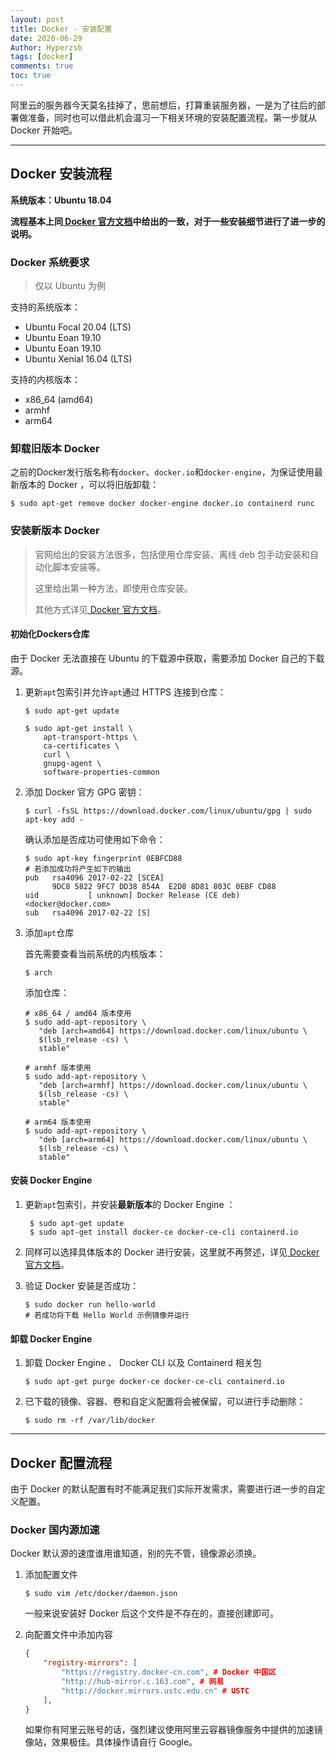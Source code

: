 ```yaml
---
layout: post
title: Docker - 安装配置
date: 2020-06-29
Author: Hyperzsb
tags: [docker]
comments: true
toc: true
---
```


阿里云的服务器今天莫名挂掉了，思前想后，打算重装服务器，一是为了往后的部署做准备，同时也可以借此机会温习一下相关环境的安装配置流程。第一步就从 Docker 开始吧。

<!-- more -->



---

## Docker 安装流程

**系统版本：Ubuntu 18.04**

**流程基本上同[ Docker 官方文档](https://docs.docker.com/engine/install)中给出的一致，对于一些安装细节进行了进一步的说明。**

### Docker 系统要求

> 仅以 Ubuntu 为例

支持的系统版本：

- Ubuntu Focal 20.04 (LTS)
- Ubuntu Eoan 19.10
- Ubuntu Eoan 19.10
- Ubuntu Xenial 16.04 (LTS)

支持的内核版本：

- x86_64 (amd64)
- armhf
- arm64

### 卸载旧版本 Docker

之前的Docker发行版名称有`docker`、`docker.io`和`docker-engine`，为保证使用最新版本的 Docker ，可以将旧版卸载：

```shell
$ sudo apt-get remove docker docker-engine docker.io containerd runc
```

### 安装新版本 Docker

> 官网给出的安装方法很多，包括使用仓库安装、离线 deb 包手动安装和自动化脚本安装等。
>
> 这里给出第一种方法，即使用仓库安装。
>
> 其他方式详见[ Docker 官方文档](https://docs.docker.com/engine/install)。

#### 初始化Dockers仓库

由于 Docker 无法直接在 Ubuntu 的下载源中获取，需要添加 Docker 自己的下载源。

1. 更新`apt`包索引并允许`apt`通过 HTTPS 连接到仓库：

   ```shell
   $ sudo apt-get update
   
   $ sudo apt-get install \
       apt-transport-https \
       ca-certificates \
       curl \
       gnupg-agent \
       software-properties-common
   ```

2. 添加 Docker 官方 GPG 密钥：

   ```shell
   $ curl -fsSL https://download.docker.com/linux/ubuntu/gpg | sudo apt-key add -
   ```

   确认添加是否成功可使用如下命令：

   ```shell
   $ sudo apt-key fingerprint 0EBFCD88
   # 若添加成功将产生如下的输出
   pub   rsa4096 2017-02-22 [SCEA]
         9DC8 5822 9FC7 DD38 854A  E2D8 8D81 803C 0EBF CD88
   uid           [ unknown] Docker Release (CE deb) <docker@docker.com>
   sub   rsa4096 2017-02-22 [S]
   ```

3. 添加`apt`仓库

   首先需要查看当前系统的内核版本：

   ```shell
   $ arch
   ```

   添加仓库：

   ```shell
   # x86_64 / amd64 版本使用
   $ sudo add-apt-repository \
      "deb [arch=amd64] https://download.docker.com/linux/ubuntu \
      $(lsb_release -cs) \
      stable"
      
   # armhf 版本使用
   $ sudo add-apt-repository \
      "deb [arch=armhf] https://download.docker.com/linux/ubuntu \
      $(lsb_release -cs) \
      stable"
      
   # arm64 版本使用
   $ sudo add-apt-repository \
      "deb [arch=arm64] https://download.docker.com/linux/ubuntu \
      $(lsb_release -cs) \
      stable"
   ```

#### 安装 Docker Engine

1. 更新`apt`包索引，并安装**最新版本**的 Docker Engine ：

   ```shell
    $ sudo apt-get update
    $ sudo apt-get install docker-ce docker-ce-cli containerd.io
   ```

2. 同样可以选择具体版本的 Docker 进行安装，这里就不再赘述，详见[ Docker 官方文档](https://docs.docker.com/engine/install)。

3. 验证 Docker 安装是否成功：

   ```shell
   $ sudo docker run hello-world
   # 若成功将下载 Hello World 示例镜像并运行
   ```

#### 卸载 Docker Engine

1. 卸载 Docker Engine 、 Docker CLI 以及 Containerd 相关包

   ```shell
   $ sudo apt-get purge docker-ce docker-ce-cli containerd.io
   ```

2. 已下载的镜像、容器、卷和自定义配置将会被保留，可以进行手动删除：

   ```
   $ sudo rm -rf /var/lib/docker
   ```



---

## Docker 配置流程

由于 Docker 的默认配置有时不能满足我们实际开发需求，需要进行进一步的自定义配置。

### Docker 国内源加速

Docker 默认源的速度谁用谁知道，别的先不管，镜像源必须换。

1. 添加配置文件

   ```shell
   $ sudo vim /etc/docker/daemon.json
   ```

   一般来说安装好 Docker 后这个文件是不存在的，直接创建即可。

2. 向配置文件中添加内容

   ```json
   {
       "registry-mirrors": [
           "https://registry.docker-cn.com", # Docker 中国区
           "http://hub-mirror.c.163.com", # 网易
           "http://docker.mirrors.ustc.edu.cn" # USTC
       ],
   }
   ```

   如果你有阿里云账号的话，强烈建议使用阿里云容器镜像服务中提供的加速镜像站，效果极佳。具体操作请自行 Google。

